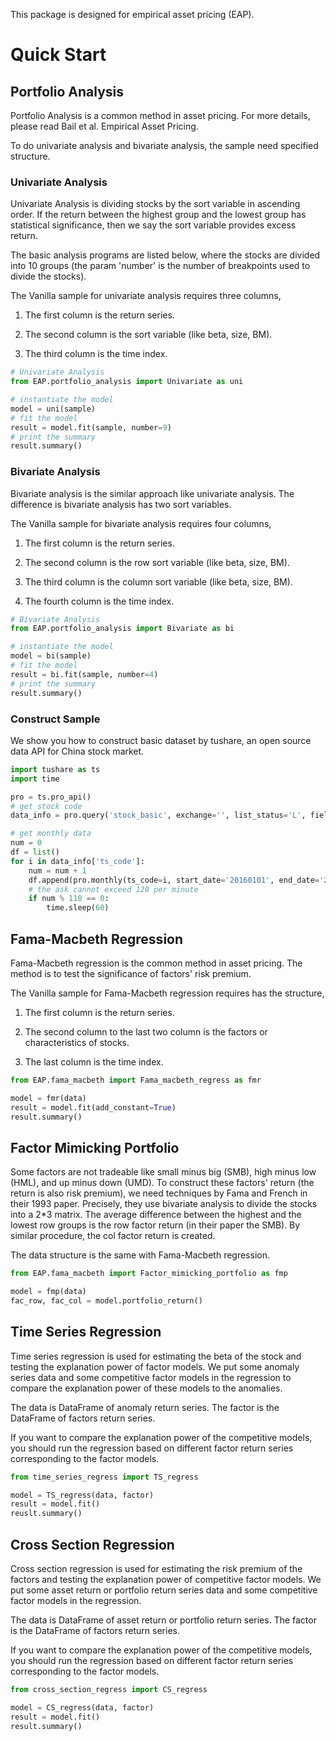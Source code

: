 This package is designed for empirical asset pricing (EAP).

# Quick Start

## Portfolio Analysis

Portfolio Analysis is a common method in asset pricing. For more details, please read Bail et al. Empirical Asset Pricing. 

To do univariate analysis and bivariate analysis, the sample need specified structure. 

### Univariate Analysis

Univariate Analysis is dividing stocks by the sort variable in ascending order. If the return between the highest group and the lowest group has statistical significance, then we say the sort variable provides excess return.  

The basic analysis programs are listed below, where the stocks are divided into 10 groups (the param 'number' is the number of breakpoints used to divide the stocks). 

The Vanilla sample for univariate analysis requires three columns, 

1. The first column is the return series.

2. The second column is the sort variable (like beta, size, BM).

3. The third column is the time index.

```python
# Univariate Analysis
from EAP.portfolio_analysis import Univariate as uni

# instantiate the model
model = uni(sample)
# fit the model
result = model.fit(sample, number=9)
# print the summary
result.summary()
```



### Bivariate Analysis

Bivariate analysis is the similar approach like univariate analysis. The difference is bivariate analysis has two sort variables.

The Vanilla sample for bivariate analysis requires four columns, 

1. The first column is the return series.

2. The second column is the row sort variable (like beta, size, BM).
3. The third column is the column sort variable (like beta, size, BM).

4. The fourth column is the time index.

```python
# Bivariate Analysis
from EAP.portfolio_analysis import Bivariate as bi

# instantiate the model
model = bi(sample)
# fit the model
result = bi.fit(sample, number=4)
# print the summary
result.summary()
```



### Construct Sample

We show you how to construct basic dataset by tushare, an open source data API for China stock market. 

```python
import tushare as ts
import time

pro = ts.pro_api()
# get stock code
data_info = pro.query('stock_basic', exchange='', list_status='L', fields='ts_code,symbol,name,area,industry,list_date')

# get monthly data
num = 0
df = list()
for i in data_info['ts_code']:
    num = num + 1
    df.append(pro.monthly(ts_code=i, start_date='20160101', end_date='20201231', fields='ts_code,trade_date,open,high,low,close,vol,amount'))
    # the ask cannot exceed 120 per minute
    if num % 110 == 0:
        time.sleep(60)
```





## Fama-Macbeth Regression

Fama-Macbeth regression is the common method in asset pricing. The method is to test the significance of factors' risk premium. 

The Vanilla sample for  Fama-Macbeth regression requires has the structure, 

1. The first column is the return series.

2. The second column to the last two column is the factors or characteristics of stocks.

3. The last column is the time index.

```python
from EAP.fama_macbeth import Fama_macbeth_regress as fmr

model = fmr(data)
result = model.fit(add_constant=True)
result.summary()
```



## Factor Mimicking Portfolio

Some factors are not tradeable like small minus big (SMB), high minus low (HML), and up minus down (UMD). To construct these factors' return (the return is also risk premium), we need techniques by Fama and French in their 1993 paper. Precisely, they use bivariate analysis to divide the stocks into a 2*3 matrix. The average difference between the highest and the lowest row groups is the row factor return (in their paper the SMB). By similar procedure, the col factor return is created. 

The data structure is the same with Fama-Macbeth regression.

```python
from EAP.fama_macbeth import Factor_mimicking_portfolio as fmp

model = fmp(data)
fac_row, fac_col = model.portfolio_return()
```



## Time Series Regression

Time series regression is used for estimating the beta of the stock and testing the explanation power of factor models. We put some anomaly series data and some competitive factor models in the regression to compare the explanation power of these models to the anomalies. 

The data is DataFrame of anomaly return series. The factor is the DataFrame of factors return series. 

If you want to compare the explanation power of the competitive models, you should run the regression based on different factor return series corresponding to the factor models.

```python
from time_series_regress import TS_regress

model = TS_regress(data, factor)
result = model.fit()
reuslt.summary()
```



## Cross Section Regression

Cross section regression is used for estimating the risk premium of the factors and testing the explanation power of competitive factor models. We put some asset return or portfolio return series data and some competitive factor models in the regression. 

The data is DataFrame of asset return or portfolio return series. The factor is the DataFrame of factors return series.

If you want to compare the explanation power of the competitive models, you should run the regression based on different factor return series corresponding to the factor models.

```python
from cross_section_regress import CS_regress

model = CS_regress(data, factor)
result = model.fit()
result.summary()
```
